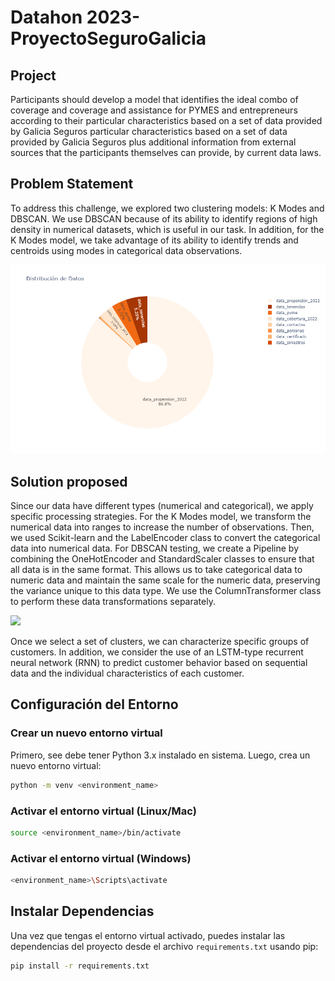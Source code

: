 # Datahon 2023- ProyectoSeguroGalicia
## Project
Participants should develop a model that identifies the ideal combo of coverage and coverage and assistance for PYMES
and entrepreneurs according to their particular characteristics based on a set of data provided by Galicia Seguros particular
characteristics based on a set of data provided by Galicia Seguros plus additional information
from external sources that the participants themselves can provide, by current data laws.

## Problem Statement
To address this challenge, we explored two clustering models: K Modes and DBSCAN.
We use DBSCAN because of its ability to identify regions of high density in numerical datasets, 
which is useful in our task. In addition, for the K Modes model, we take advantage of its ability to identify 
trends and centroids using modes in categorical data observations.

![](/DATOS.png?raw=true "")

## Solution proposed 

Since our data have different types (numerical and categorical), we apply specific processing strategies. 
For the K Modes model, we transform the numerical data into ranges to increase the number of observations. 
Then, we used Scikit-learn and the LabelEncoder class to convert the categorical data into numerical data. 
For DBSCAN testing, we create a Pipeline by combining the OneHotEncoder and StandardScaler classes to ensure that all data is in the same format. 
This allows us to take categorical data to numeric data and maintain the same scale for the numeric data, preserving the variance unique to this data type.
We use the ColumnTransformer class to perform these data transformations separately.

![](/LSTM_image.png?raw=true "")

Once we select a set of clusters, we can characterize specific groups of customers. In addition, we consider the use of an LSTM-type recurrent neural network (RNN) to predict customer behavior
based on sequential data and the individual characteristics of each customer.



## Configuración del Entorno

### Crear un nuevo entorno virtual

Primero, see debe tener Python 3.x instalado en sistema. Luego, crea un nuevo entorno virtual:

```bash
python -m venv <environment_name>
```

### Activar el entorno virtual (Linux/Mac)

```bash
source <environment_name>/bin/activate
```

### Activar el entorno virtual (Windows)

```bash
<environment_name>\Scripts\activate
```

## Instalar Dependencias

Una vez que tengas el entorno virtual activado, puedes instalar las dependencias del proyecto desde el archivo `requirements.txt` usando pip:

```bash
pip install -r requirements.txt
```
